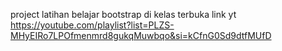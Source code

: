 project latihan belajar bootstrap di kelas terbuka
link yt https://youtube.com/playlist?list=PLZS-MHyEIRo7LPOfmenmrd8gukqMuwbqo&si=kCfnG0Sd9dtfMUfD
